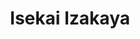 --- 
title: "Isekai Izakaya "
publishdate: "2019-1-7T16:48:46+02:00"
src: "https://365manga.net/manga/isekai-izakaya"
image: "https://data.365manga.net/images/thumbnails/32580-isekai-izakaya.jpg"
description: " Isekai Izakaya manga summary: Imagine there is a bar with many weird kind of food and drink that might bring you to another world! The bar, so-called 'Nobu' is located in a alley of the old city Aiteria. AT the very first step, diners feels like falling into another completely country, with cold, super cool beer, so-called 'toriaezu Nama'!"
---